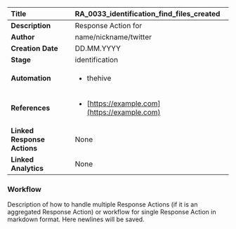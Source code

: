 | Title                       | RA_0033_identification_find_files_created         |
|:----------------------------|:--------------------|
| **Description**             | Response Action for   |
| **Author**                  | name/nickname/twitter        |
| **Creation Date**           | DD.MM.YYYY |
| **Stage**                   | identification         |
| **Automation**              |<ul><li>thehive</li></ul> |
| **References**              |<ul><li>[https://example.com](https://example.com)</li></ul> |
| **Linked Response Actions** | None |
| **Linked Analytics**        | None |


### Workflow

Description of how to handle multiple Response Actions (if it is an aggregated Response Action) or workflow for single Response Action in markdown format.
Here newlines will be saved.  
